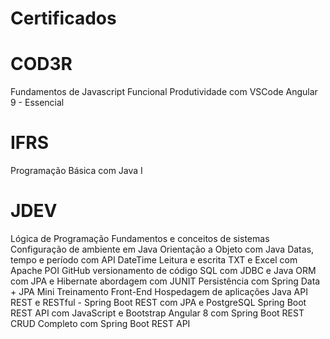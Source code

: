# Certificados
# COD3R
Fundamentos de Javascript Funcional
Produtividade com VSCode
Angular 9 - Essencial

# IFRS
Programação Básica com Java I

# JDEV
Lógica de Programação
Fundamentos e conceitos de sistemas
Configuração de ambiente em Java
Orientação a Objeto com Java
Datas, tempo e período com API DateTime
Leitura e escrita TXT e Excel com Apache POI
GitHub versionamento de código
SQL com JDBC e Java
ORM com JPA e Hibernate abordagem com JUNIT
Persistência com Spring Data + JPA
Mini Treinamento Front-End
Hospedagem de aplicações Java
API REST e RESTful - Spring Boot REST com JPA e PostgreSQL
Spring Boot REST API com JavaScript e Bootstrap
Angular 8 com Spring Boot REST
CRUD Completo com Spring Boot REST API
